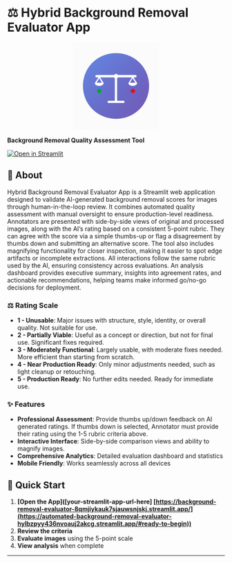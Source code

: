 # ⚖️ Hybrid Background Removal Evaluator App

<p align="center">
  <img src="Logo.png" alt="Logo" width="200"/>
</p>
  
  **Background Removal Quality Assessment Tool**
  
  [![Open in Streamlit](https://static.streamlit.io/badges/streamlit_badge_black_white.svg)]([https://background-removal-evaluator-8qmjiykauk7sjauwsnjskj.streamlit.app/](https://automated-background-removal-evaluator-hylbzpyy436nvoauj2akcg.streamlit.app/#ready-to-begin))
</div>

## 💬 About

Hybrid Background Removal Evaluator App is a Streamlit web application designed to validate AI-generated background removal scores for images through human-in-the-loop review. It combines automated quality assessment with manual oversight to ensure production-level readiness. Annotators are presented with side-by-side views of original and processed images, along with the AI’s rating based on a consistent 5-point rubric. They can agree with the score via a simple thumbs-up or flag a disagreement by thumbs down and submitting an alternative score. The tool also includes magnifying functionality for closer inspection, making it easier to spot edge artifacts or incomplete extractions. All interactions follow the same rubric used by the AI, ensuring consistency across evaluations. An analysis dashboard provides executive summary, insights into agreement rates, and actionable recommendations, helping teams make informed go/no-go decisions for deployment.


### ⚖️ Rating Scale
- **1 - Unusable**: Major issues with structure, style, identity, or overall quality. Not suitable for use.
- **2 - Partially Viable**: Useful as a concept or direction, but not for final use. Significant fixes required.
- **3 - Moderately Functional**: Largely usable, with moderate fixes needed. More efficient than starting from scratch.
- **4 - Near Production Ready**: Only minor adjustments needed, such as light cleanup or retouching.
- **5 - Production Ready**: No further edits needed. Ready for immediate use.
  
### ✨ Features
- **Professional Assessment**: Provide thumbs up/down feedback on AI generated ratings. If thumbs down is selected, Annotator must provide their rating using the 1-5 rubric criteria above. 
- **Interactive Interface**: Side-by-side comparison views and ability to magnify images. 
- **Comprehensive Analytics**: Detailed evaluation dashboard and statistics
- **Mobile Friendly**: Works seamlessly across all devices

## 🔗 Quick Start

1. **[Open the App]([your-streamlit-app-url-here] [https://background-removal-evaluator-8qmjiykauk7sjauwsnjskj.streamlit.app/](https://automated-background-removal-evaluator-hylbzpyy436nvoauj2akcg.streamlit.app/#ready-to-begin))**
2. **Review the criteria** 
3. **Evaluate images** using the 5-point scale
4. **View analysis** when complete

---
